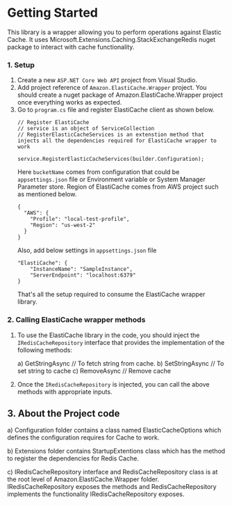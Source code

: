 ﻿# Getting Started
This library is a wrapper allowing you to perform operations against Elastic Cache. It uses Microsoft.Extensions.Caching.StackExchangeRedis nuget package to interact with cache functionality. 

### 1. Setup
1. Create a new `ASP.NET Core Web API` project from Visual Studio.
2. Add project reference of `Amazon.ElastiCache.Wrapper` project. You should create a nuget package of Amazon.ElastiCache.Wrapper project once everything works as expected.
3. Go to `program.cs` file and register ElastiCache client as shown below.
    ```
    // Register ElastiCache
    // service is an object of ServiceCollection
    // RegisterElasticCacheServices is an extenstion method that injects all the dependencies required for ElastiCache wrapper to work

    service.RegisterElasticCacheServices(builder.Configuration);

    ```
    Here `bucketName` comes from configuration that could be `appsettings.json` file or Environment variable or System Manager Parameter store. Region of ElastiCache comes from AWS project such as mentioned below.
    ```
    {
      "AWS": {
        "Profile": "local-test-profile",
        "Region": "us-west-2"
      }
    }
    ```  
    Also, add below settings in `appsettings.json` file
    ```
    "ElastiCache": {
        "InstanceName": "SampleInstance",
        "ServerEndpoint": "localhost:6379"
    }
    ```  
    That's all the setup required to consume the ElastiCache wrapper library.

### 2. Calling ElastiCache wrapper methods
1. To use the ElastiCache library in the code, you should inject the `IRedisCacheRepository` interface that provides the implementation of the following methods:

    a) GetStringAsync // To fetch string from cache.
    b) SetStringAsync // To set string to cache
    c) RemoveAsync // Remove cache

2. Once the `IRedisCacheRepository` is injected, you can call the above methods with appropriate inputs.

## 3. About the Project code

a) Configuration folder contains a class named ElasticCacheOptions which defines the configuration requires for Cache to work.

b) Extensions folder contains StartupExtentions class which has the method to register the dependencies for Redis Cache.

c) IRedisCacheRepository interface and RedisCacheRepository class is at the root level of Amazon.ElastiCache.Wrapper folder. IRedisCacheRepository exposes the methods and RedisCacheRepository implements the functionality IRedisCacheRepository exposes.
